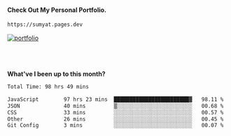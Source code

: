 #### Check Out My Personal Portfolio.
````bash
https://sumyat.pages.dev
````

<a href='https://sumyat.pages.dev/'>
    <img src='https://github.com/sumyat-aung/sumyat-aung/assets/108873224/c9b4f2be-c585-4dd3-84e1-692c3854a6d8' alt='portfolio' align='center' />
</a>


<br />
<br />


<br />
<br />

**What've I been up to this month?**

<!--START_SECTION:waka-->

```txt
Total Time: 98 hrs 49 mins

JavaScript        97 hrs 23 mins  ████████████████████████▓   98.11 %
JSON              40 mins         ▒░░░░░░░░░░░░░░░░░░░░░░░░   00.68 %
CSS               33 mins         ░░░░░░░░░░░░░░░░░░░░░░░░░   00.57 %
Other             26 mins         ░░░░░░░░░░░░░░░░░░░░░░░░░   00.45 %
Git Config        3 mins          ░░░░░░░░░░░░░░░░░░░░░░░░░   00.07 %
```

<!--END_SECTION:waka-->




